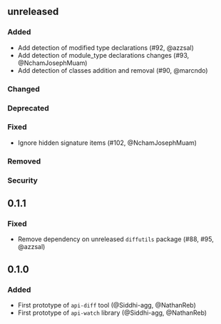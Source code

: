 ## unreleased

### Added

- Add detection of modified type declarations (#92, @azzsal)
- Add detection of module_type declarations changes (#93, @NchamJosephMuam)
- Add detection of classes addition and removal (#90, @marcndo)

### Changed

### Deprecated

### Fixed

- Ignore hidden signature items (#102, @NchamJosephMuam)

### Removed

### Security

## 0.1.1

### Fixed

- Remove dependency on unreleased `diffutils` package
  (#88, #95, @azzsal)

## 0.1.0

### Added

- First prototype of `api-diff` tool (@Siddhi-agg, @NathanReb)
- First prototype of `api-watch` library (@Siddhi-agg, @NathanReb)
